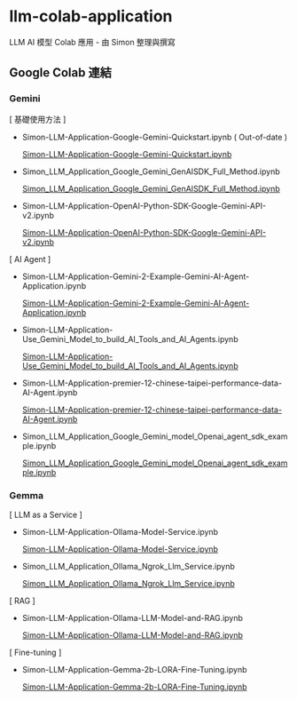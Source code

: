 # llm-colab-application
LLM AI 模型 Colab 應用 - 由 Simon 整理與撰寫


## Google Colab 連結

### Gemini

[ 基礎使用方法 ]

- Simon-LLM-Application-Google-Gemini-Quickstart.ipynb ( Out-of-date )

  [Simon-LLM-Application-Google-Gemini-Quickstart.ipynb](https://colab.research.google.com/github/LiuYuWei/llm-colab-application/blob/main/Simon-LLM-Application-Google-Gemini-Quickstart.ipynb)

- Simon_LLM_Application_Google_Gemini_GenAISDK_Full_Method.ipynb

  [Simon_LLM_Application_Google_Gemini_GenAISDK_Full_Method.ipynb](https://colab.research.google.com/github/LiuYuWei/llm-colab-application/blob/main/Simon_LLM_Application_Google_Gemini_GenAISDK_Full_Method.ipynb)

- Simon-LLM-Application-OpenAI-Python-SDK-Google-Gemini-API-v2.ipynb

  [Simon-LLM-Application-OpenAI-Python-SDK-Google-Gemini-API-v2.ipynb](https://colab.research.google.com/github/LiuYuWei/llm-colab-application/blob/main/Simon-LLM-Application-OpenAI-Python-SDK-Google-Gemini-API-v2.ipynb)

[ AI Agent ]

- Simon-LLM-Application-Gemini-2-Example-Gemini-AI-Agent-Application.ipynb

  [Simon-LLM-Application-Gemini-2-Example-Gemini-AI-Agent-Application.ipynb](https://colab.research.google.com/github/LiuYuWei/llm-colab-application/blob/main/Simon-LLM-Application-Gemini-2-Example-Gemini-AI-Agent-Application.ipynb)

- Simon-LLM-Application-Use_Gemini_Model_to_build_AI_Tools_and_AI_Agents.ipynb

  [Simon-LLM-Application-Use_Gemini_Model_to_build_AI_Tools_and_AI_Agents.ipynb](https://colab.research.google.com/github/LiuYuWei/llm-colab-application/blob/main/Simon-LLM-Application-Use_Gemini_Model_to_build_AI_Tools_and_AI_Agents.ipynb)

- Simon-LLM-Application-premier-12-chinese-taipei-performance-data-AI-Agent.ipynb

  [Simon-LLM-Application-premier-12-chinese-taipei-performance-data-AI-Agent.ipynb](https://colab.research.google.com/github/LiuYuWei/llm-colab-application/blob/main/Simon-LLM-Application-premier-12-chinese-taipei-performance-data-AI-Agent.ipynb)

- Simon_LLM_Application_Google_Gemini_model_Openai_agent_sdk_example.ipynb

  [Simon_LLM_Application_Google_Gemini_model_Openai_agent_sdk_example.ipynb](https://colab.research.google.com/github/LiuYuWei/llm-colab-application/blob/main/Simon_LLM_Application_Google_Gemini_model_Openai_agent_sdk_example.ipynb)

### Gemma

[ LLM as a Service ]

- Simon-LLM-Application-Ollama-Model-Service.ipynb

  [Simon-LLM-Application-Ollama-Model-Service.ipynb](https://colab.research.google.com/github/LiuYuWei/llm-colab-application/blob/main/Simon-LLM-Application-Ollama-Model-Service.ipynb)

- Simon_LLM_Application_Ollama_Ngrok_Llm_Service.ipynb

  [Simon_LLM_Application_Ollama_Ngrok_Llm_Service.ipynb](https://colab.research.google.com/github/LiuYuWei/llm-colab-application/blob/main/Simon_LLM_Application_Ollama_Ngrok_Llm_Service.ipynb)

[ RAG ]

- Simon-LLM-Application-Ollama-LLM-Model-and-RAG.ipynb

  [Simon-LLM-Application-Ollama-LLM-Model-and-RAG.ipynb](https://colab.research.google.com/github/LiuYuWei/llm-colab-application/blob/main/Simon-LLM-Application-Ollama-LLM-Model-and-RAG.ipynb)

[ Fine-tuning ]

- Simon-LLM-Application-Gemma-2b-LORA-Fine-Tuning.ipynb

  [Simon-LLM-Application-Gemma-2b-LORA-Fine-Tuning.ipynb](https://colab.research.google.com/github/LiuYuWei/llm-colab-application/blob/main/Simon-LLM-Application-Gemma-2b-LORA-Fine-Tuning.ipynb)




















